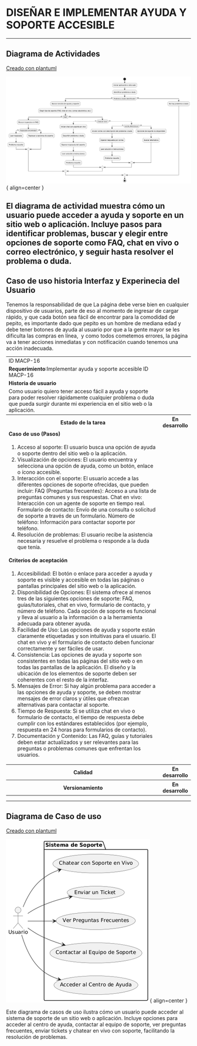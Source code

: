 # DISEÑAR E IMPLEMENTAR AYUDA Y SOPORTE ACCESIBLE

------

## Diagrama de Actividades
[Creado con plantuml](https://plantuml.com/es/)

![Image title](./assets/images/macp-16.png){ align=center }

El diagrama de actividad muestra cómo un usuario puede acceder a ayuda y soporte en un sitio web o aplicación. Incluye pasos para identificar problemas, buscar y elegir entre opciones de soporte como FAQ, chat en vivo o correo electrónico, y seguir hasta resolver el problema o duda.
---
###

## Caso de uso historia Interfaz y Experinecia del Usuario
Tenemos la responsabilidad de que La página debe verse bien en cualquier dispositivo de usuarios, parte de eso al momento de ingresar de cargar rápido, y que cada botón sea fácil de encontrar para la comodidad de pepito, es importante dado que pepito es un hombre de mediana edad y debe tener botones de ayuda al usuario por que a la gente mayor se les dificulta las compras en línea,  y como todos cometemos errores, la página va a tener acciones inmediatas y con notificación cuando tenemos una acción inadecuada.

<table id="customers">
  <tr class="idtext principal">
    <td>ID MACP-16</td>
  </tr>
  <tr class="single text">
    <td><strong>Requerimiento</strong>:Implementar ayuda y soporte accesible
 ID MACP-16</td>
  </tr>
  <tr class="single gray">
    <td><strong>Historia de usuario</strong></td>
  </tr>
  <tr class="single text">
    <td>Como usuario quiero tener acceso fácil a ayuda y soporte para poder resolver rápidamente cualquier problema o duda que pueda surgir durante mi experiencia en el sitio web o la aplicación.</td>
  </tr>
  <tr class="duo">
    <th class="gray"><strong>Estado de la tarea</strong></th>
    <th>En desarrollo</th>
  </tr>
  <tr class="single gray">
    <td><strong>Caso de uso (Pasos)</strong></td>
  </tr>
  <tr class="single text">
    <td>
        <ol>
             <li> Acceso al soporte: El usuario busca una opción de ayuda o soporte dentro del sitio web o la aplicación.</li>
             <li>Visualización de opciones: El usuario encuentra y selecciona una opción de ayuda, como un botón, enlace o ícono accesible.</li>
            <li>Interacción con el soporte: El usuario accede a las diferentes opciones de soporte ofrecidas, que pueden incluir: FAQ (Preguntas frecuentes): Acceso a una lista de preguntas comunes y sus respuestas. Chat en vivo: Interacción con un agente de soporte en tiempo real. Formulario de contacto: Envío de una consulta o solicitud de soporte a través de un formulario. Número de teléfono: Información para contactar soporte por teléfono.</li>
            <li>Resolución de problemas: El usuario recibe la asistencia necesaria y resuelve el problema o responde a la duda que tenía.</li>
        </ol>
    </td>
  </tr>
  <tr class="single gray">
    <td><strong>Criterios de aceptación</strong></td>
  </tr>
  <tr class="single text">
    <td>
        <ol>
                  <li>Accesibilidad: El botón o enlace para acceder a ayuda y soporte es visible y accesible en todas las páginas o pantallas principales del sitio web o la aplicación.</li>
                  <li>Disponibilidad de Opciones: El sistema ofrece al menos tres de las siguientes opciones de soporte: FAQ, guías/tutoriales, chat en vivo, formulario de contacto, y número de teléfono. Cada opción de soporte es funcional y lleva al usuario a la información o a la herramienta adecuada para obtener ayuda.</li>
                  <li>Facilidad de Uso: Las opciones de ayuda y soporte están claramente etiquetadas y son intuitivas para el usuario. El chat en vivo y el formulario de contacto deben funcionar correctamente y ser fáciles de usar.</li>
                  <li>Consistencia: Las opciones de ayuda y soporte son consistentes en todas las páginas del sitio web o en todas las pantallas de la aplicación. El diseño y la ubicación de los elementos de soporte deben ser coherentes con el resto de la interfaz.</li>
                  <li>Mensajes de Error: Si hay algún problema para acceder a las opciones de ayuda y soporte, se deben mostrar mensajes de error claros y útiles que ofrezcan alternativas para contactar al soporte.</li>
                  <li>Tiempo de Respuesta: Si se utiliza chat en vivo o formulario de contacto, el tiempo de respuesta debe cumplir con los estándares establecidos (por ejemplo, respuesta en 24 horas para formularios de contacto).</li>
                  <li>Documentación y Contenido: Las FAQ, guías y tutoriales deben estar actualizados y ser relevantes para las preguntas o problemas comunes que enfrentan los usuarios.</li>
 <tr class="duo">
    <th class="gray"><strong>Calidad</strong></th>
    <th>En desarrollo</th>
  </tr>
  <tr class="duo">
    <th class="gray"><strong>Versionamiento</strong></th>
    <th>En desarrollo</th>
  </tr>
</table>



---
## Diagrama de Caso de uso
[Creado con plantuml](https://plantuml.com/es/)

![Image title](./assets/images/DIAGRAMAS%20DE%20CASO%20DE%20USO/CASO16.png){ align=center }

Este diagrama de casos de uso ilustra cómo un usuario puede acceder al sistema de soporte de un sitio web o aplicación. Incluye opciones para acceder al centro de ayuda, contactar al equipo de soporte, ver preguntas frecuentes, enviar tickets y chatear en vivo con soporte, facilitando la resolución de problemas.
 